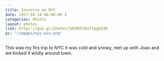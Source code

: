 ```yaml
---
title: Invierno en NYC
date: 2017-04-14 00:00:00 Z
categories: Photos
layout: photos
link: https://goo.gl/photos/S8YKH5JDeTtpgG838
pc: "/images/nyc-win.png"
---
```


This was my firs trip to NYC it was cold and snowy, met up with Joao and we kicked it wildly around town.
